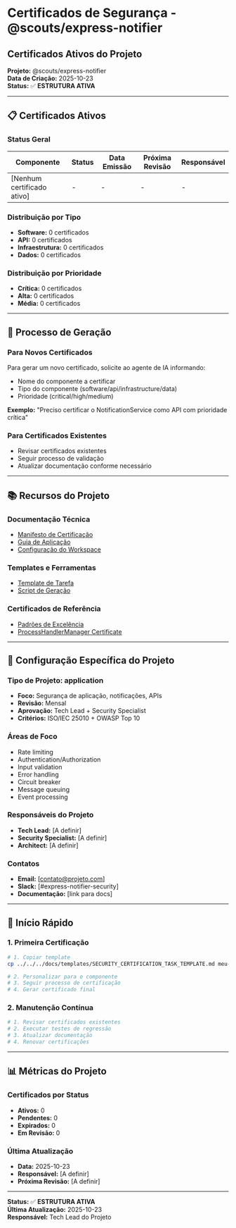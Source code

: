 # Certificados de Segurança - @scouts/express-notifier
## Certificados Ativos do Projeto

**Projeto:** @scouts/express-notifier  
**Data de Criação:** 2025-10-23  
**Status:** ✅ **ESTRUTURA ATIVA**

---

## 📋 **Certificados Ativos**

### **Status Geral**
| Componente | Status | Data Emissão | Próxima Revisão | Responsável |
|------------|--------|--------------|-----------------|-------------|
| [Nenhum certificado ativo] | - | - | - | - |

### **Distribuição por Tipo**
- **Software:** 0 certificados
- **API:** 0 certificados
- **Infraestrutura:** 0 certificados
- **Dados:** 0 certificados

### **Distribuição por Prioridade**
- **Crítica:** 0 certificados
- **Alta:** 0 certificados
- **Média:** 0 certificados

---

## 🔄 **Processo de Geração**

### **Para Novos Certificados**
Para gerar um novo certificado, solicite ao agente de IA informando:
- Nome do componente a certificar
- Tipo do componente (software/api/infrastructure/data)
- Prioridade (critical/high/medium)

**Exemplo:** "Preciso certificar o NotificationService como API com prioridade crítica"

### **Para Certificados Existentes**
- Revisar certificados existentes
- Seguir processo de validação
- Atualizar documentação conforme necessário

---

## 📚 **Recursos do Projeto**

### **Documentação Técnica**
- [Manifesto de Certificação](../../../docs/standards/SECURITY_CERTIFICATION_MANIFESTO.md)
- [Guia de Aplicação](../../../docs/standards/SECURITY_CERTIFICATION_GUIDE.md)
- [Configuração do Workspace](../../../docs/standards/certification-config.json)

### **Templates e Ferramentas**
- [Template de Tarefa](../../../docs/templates/SECURITY_CERTIFICATION_TASK_TEMPLATE.md)
- [Script de Geração](../../../../scripts/generate-security-certification.sh)

### **Certificados de Referência**
- [Padrões de Excelência](../../../docs/certificates/reference/README.md)
- [ProcessHandlerManager Certificate](../../../docs/certificates/reference/SINGLETON_SAFETY_CERTIFICATE.md)

---

## 🎯 **Configuração Específica do Projeto**

### **Tipo de Projeto: application**
- **Foco:** Segurança de aplicação, notificações, APIs
- **Revisão:** Mensal
- **Aprovação:** Tech Lead + Security Specialist
- **Critérios:** ISO/IEC 25010 + OWASP Top 10

### **Áreas de Foco**
- Rate limiting
- Authentication/Authorization
- Input validation
- Error handling
- Circuit breaker
- Message queuing
- Event processing

### **Responsáveis do Projeto**
- **Tech Lead:** [A definir]
- **Security Specialist:** [A definir]
- **Architect:** [A definir]

### **Contatos**
- **Email:** [contato@projeto.com]
- **Slack:** [#express-notifier-security]
- **Documentação:** [link para docs]

---

## 🚀 **Início Rápido**

### **1. Primeira Certificação**
```bash
# 1. Copiar template
cp ../../../docs/templates/SECURITY_CERTIFICATION_TASK_TEMPLATE.md meu-componente_TASK.md

# 2. Personalizar para o componente
# 3. Seguir processo de certificação
# 4. Gerar certificado final
```

### **2. Manutenção Contínua**
```bash
# 1. Revisar certificados existentes
# 2. Executar testes de regressão
# 3. Atualizar documentação
# 4. Renovar certificações
```

---

## 📊 **Métricas do Projeto**

### **Certificados por Status**
- **Ativos:** 0
- **Pendentes:** 0
- **Expirados:** 0
- **Em Revisão:** 0

### **Última Atualização**
- **Data:** 2025-10-23
- **Responsável:** [A definir]
- **Próxima Revisão:** [A definir]

---

**Status:** ✅ **ESTRUTURA ATIVA**  
**Última Atualização:** 2025-10-23  
**Responsável:** Tech Lead do Projeto
